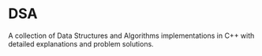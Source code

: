 # DSA
A collection of Data Structures and Algorithms implementations in C++ with detailed explanations and problem solutions.
